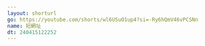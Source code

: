 ```yaml
---
layout: shorturl
go: https://youtube.com/shorts/wl6USuO1up4?si=-Ry6hQmV46vPCSNn
name: 短網址
dt: 240415122252
---
```

